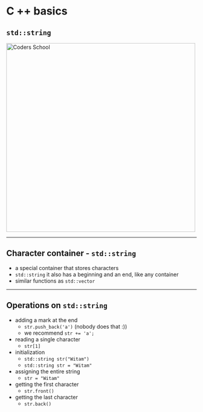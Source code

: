 <!-- .slide: data-background="#111111" -->

# C ++ basics

## `std::string`

<a href="https://coders.school">
    <img width="500" data-src="../coders_school_logo.png" alt="Coders School" class="plain">
</a>

___

## Character container - `std::string`

* <!-- .element: class="fragment fade-in" --> a special container that stores characters
* <!-- .element: class="fragment fade-in" --> <code>std::string</code> it also has a beginning and an end, like any container
* <!-- .element: class="fragment fade-in" --> similar functions as <code>std::vector</code>

___

## Operations on `std::string`

* <!-- .element: class="fragment fade-in" --> adding a mark at the end
  * `str.push_back('a')` (nobody does that :))
  * we recommend `str += 'a';`
* <!-- .element: class="fragment fade-in" --> reading a single character
  * `str[1]`
* <!-- .element: class="fragment fade-in" --> initialization
  * `std::string str("Witam")`
  * `std::string str = "Witam"`
* <!-- .element: class="fragment fade-in" --> assigning the entire string
  * `str = "Witam"`
* <!-- .element: class="fragment fade-in" --> getting the first character
  * `str.front()`
* <!-- .element: class="fragment fade-in" --> getting the last character
  * `str.back()`

